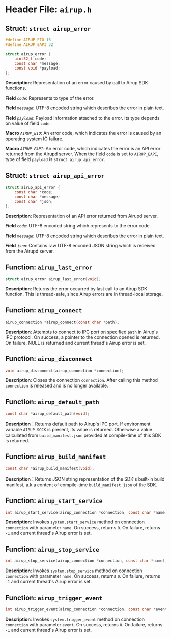 # Header File: `airup.h`

## Struct: `struct airup_error`
```c
#define AIRUP_EIO 16
#define AIRUP_EAPI 32

struct airup_error {
    uint32_t code;
    const char *message;
    const void *payload;
};
```

**Description**: Representation of an error caused by call to Airup SDK functions.

**Field** *`code`*: Represents to type of the error.

**Field** *`message`*: UTF-8 encoded string which describes the error in plain text.

**Field** *`payload`*: Payload information attached to the error. Its type depends on value of field `code`.

**Macro** *`AIRUP_EIO`*: An error code, which indicates the error is caused by an operating system IO failure.

**Macro** *`AIRUP_EAPI`*: An error code, which indicates the error is an API error returned from the Airupd server. When
the field `code` is set to `AIRUP_EAPI`, type of field `payload` is `struct airup_api_error`.

## Struct: `struct airup_api_error`
```c
struct airup_api_error {
    const char *code;
    const char *message;
    const char *json;
};
```

**Description**: Representation of an API error returned from Airupd server.

**Field** *`code`*: UTF-8 encoded string which represents to the error code.

**Field** *`message`*: UTF-8 encoded string which describes the error in plain text.

**Field** *`json`*: Contains raw UTF-8 encoded JSON string which is received from the Airupd server.

## Function: `airup_last_error`
```c
struct airup_error airup_last_error(void);
```

**Description**: Returns the error occurred by last call to an Airup SDK function. This is thread-safe, since Airup errors
are in thread-local storage.

## Function: `airup_connect`
```c
airup_connection *airup_connect(const char *path);
```

**Description**: Attempts to connect to IPC port on specified `path` in Airup's IPC protocol. On success, a pointer to the
connection opened is returned. On failure, NULL is returned and current thread's Airup error is set.

## Function: `airup_disconnect`
```c
void airup_disconnect(airup_connection *connection);
```

**Description**: Closes the connection `connection`. After calling this method `connection` is released and is no longer
available.

## Function: `airup_default_path`
```c
const char *airup_default_path(void);
```

**Description**：Returns default path to Airup's IPC port. If environment variable `AIRUP_SOCK` is present, its value is
returned. Otherwise a value calculated from `build_manifest.json` provided at compile-time of this SDK is returned.

## Function: `airup_build_manifest`
```c
const char *airup_build_manifest(void);
```

**Description**：Returns JSON string representation of the SDK's built-in build manifest, a.k.a content of compile-time
`build_manifest.json` of the SDK.

## Function: `airup_start_service`
```c
int airup_start_service(airup_connection *connection, const char *name);
```

**Description**: Invokes `system.start_service` method on connection `connection` with parameter `name`. On success,
returns `0`. On failure, returns `-1` and current thread's Airup error is set.

## Function: `airup_stop_service`
```c
int airup_stop_service(airup_connection *connection, const char *name);
```

**Description**: Invokes `system.stop_service` method on connection `connection` with parameter `name`. On success,
returns `0`. On failure, returns `-1` and current thread's Airup error is set.

## Function: `airup_trigger_event`
```c
int airup_trigger_event(airup_connection *connection, const char *event);
```

**Description**: Invokes `system.trigger_event` method on connection `connection` with parameter `event`. On success,
returns `0`. On failure, returns `-1` and current thread's Airup error is set.
